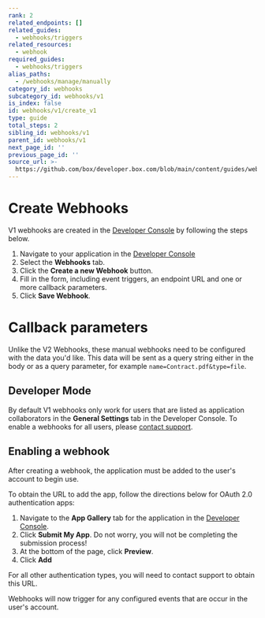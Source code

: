 ```yaml
---
rank: 2
related_endpoints: []
related_guides:
  - webhooks/triggers
related_resources:
  - webhook
required_guides:
  - webhooks/triggers
alias_paths:
  - /webhooks/manage/manually
category_id: webhooks
subcategory_id: webhooks/v1
is_index: false
id: webhooks/v1/create_v1
type: guide
total_steps: 2
sibling_id: webhooks/v1
parent_id: webhooks/v1
next_page_id: ''
previous_page_id: ''
source_url: >-
  https://github.com/box/developer.box.com/blob/main/content/guides/webhooks/v1/create_v1.md
---
```

# Create Webhooks

V1 webhooks are created in the [Developer Console][devconsole] by following
the steps below.

1. Navigate to your application in the [Developer Console][devconsole]
2. Select the **Webhooks** tab.
3. Click the **Create a new Webhook** button.
4. Fill in the form, including event triggers, an endpoint URL and one or more
callback parameters. 
5. Click **Save Webhook**.

<Message type='warning'>

# Callback parameters

Unlike the V2 Webhooks, these manual webhooks need to be configured with the
data you'd like. This data will be sent as a query string either in the body
or as a query parameter, for example `name=Contract.pdf&type=file`.

</Message>

## Developer Mode

By default V1 webhooks only work for users that are listed as application
collaborators in the **General Settings** tab in the Developer Console. To
enable a webhooks for all users, please [contact support][support].

## Enabling a webhook

After creating a webhook, the application must be added to the user's account
to begin use.

To obtain the URL to add the app, follow the directions below for OAuth 2.0
authentication apps:

1. Navigate to the **App Gallery** tab for the application in the
[Developer Console][devconsole].
2. Click **Submit My App**. Do not worry, you will not be completing the
submission process!
3. At the bottom of the page, click **Preview**.
4. Click **Add**

<Message type='warning'>

For all other authentication types, you will need to contact support to
obtain this URL.

</Message>

Webhooks will now trigger for any configured events that are occur in the user's
account.

<!-- i18n-enable localize-links -->

[devconsole]: https://app.box.com/developers/console
[support]: https://support.box.com
<!-- i18n-disable localize-links -->